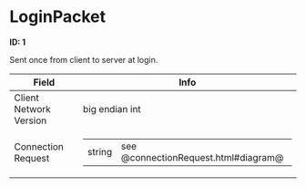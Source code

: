 # LoginPacket

**ID: 1**  

Sent once from client to server at login.

<table><thead><tr><th>Field</th><th>Info</th></tr></thead><tbody>
<tr><td>Client Network Version</td><td>big endian int</td></tr>
<tr><td>Connection Request</td><td><table><tbody><tr><td>string</td><td>see @connectionRequest.html#diagram@</td></tr></tbody></table></td></tr>
</tbody></table>